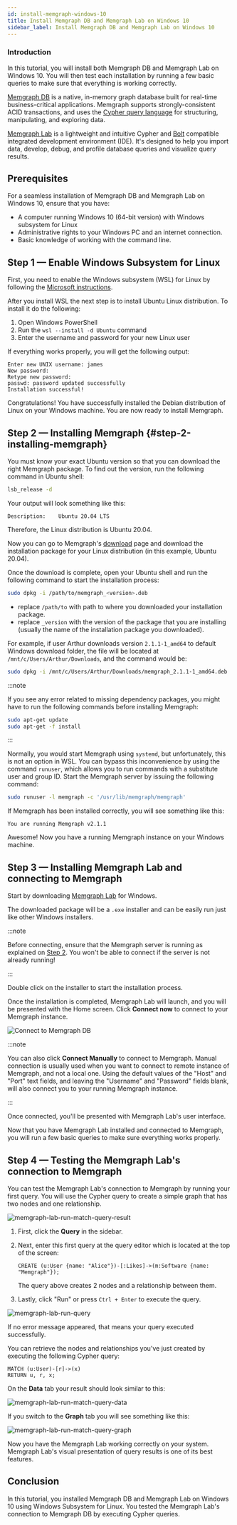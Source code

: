 ```yaml
---
id: install-memgraph-windows-10
title: Install Memgraph DB and Memgraph Lab on Windows 10
sidebar_label: Install Memgraph DB and Memgraph Lab on Windows 10
---
```


### Introduction

In this tutorial, you will install both Memgraph DB and Memgraph Lab on Windows 10. You will then test each installation by running a few basic queries to make
sure that everything is working correctly.

[Memgraph DB](https://memgraph.com/product/) is a native, in-memory graph
database built for real-time business-critical applications. Memgraph supports
strongly-consistent ACID transactions, and uses the [Cypher query
language](/cypher-manual/) for structuring, manipulating, and exploring data.

[Memgraph Lab](https://memgraph.com/product/lab/) is a lightweight and intuitive
Cypher and [Bolt](https://boltprotocol.org/) compatible integrated development
environment (IDE). It's designed to help you import data, develop, debug, and
profile database queries and visualize query results.

## Prerequisites

For a seamless installation of Memgraph DB and Memgraph Lab on Windows 10,
ensure that you have:

- A computer running Windows 10 (64-bit version) with Windows subsystem for
  Linux
- Administrative rights to your Windows PC and an internet connection.
- Basic knowledge of working with the command line.

## Step 1 — Enable Windows Subsystem for Linux

First, you need to enable the Windows subsystem (WSL) for Linux by following the
[Microsoft instructions](https://docs.microsoft.com/en-us/windows/wsl/install-win10).

After you install WSL the next step is to install Ubuntu Linux distribution. To
install it do the following:

1. Open Windows PowerShell
2. Run the `wsl --install -d Ubuntu` command
3. Enter the username and password for your new Linux user

If everything works properly, you will get the following output:

```nocopy
Enter new UNIX username: james
New password:
Retype new password:
passwd: password updated successfully
Installation successful!
```

Congratulations! You have successfully installed the Debian distribution of
Linux on your Windows machine. You are now ready to install Memgraph.

## Step 2 — Installing Memgraph {#step-2-installing-memgraph}

You must know your exact Ubuntu version so that you can download the right
Memgraph package. To find out the version, run the following command in Ubuntu
shell:

```bash
lsb_release -d
```

Your output will look something like this:

```nocopy
Description:    Ubuntu 20.04 LTS
```

Therefore, the Linux distribution is Ubuntu 20.04.

Now you can go to Memgraph's [download](https://memgraph.com/download/#memgraph)
page and download the installation package for your Linux distribution (in this
example, Ubuntu 20.04).

Once the download is complete, open your Ubuntu shell and run the following
command to start the installation process:

```bash
sudo dpkg -i /path/to/memgraph_<version>.deb
```

- replace `/path/to` with path to where you downloaded your installation
  package.
- replace `_version` with the version of the package that you are installing
  (usually the name of the installation package you downloaded).

For example, if user Arthur downloads version `2.1.1-1_amd64` to default Windows
download folder, the file will be located at `/mnt/c/Users/Arthur/Downloads`,
and the command would be:

```bash
sudo dpkg -i /mnt/c/Users/Arthur/Downloads/memgraph_2.1.1-1_amd64.deb
```

:::note

If you see any error related to missing dependency packages, you might have to
run the following commands before installing Memgraph:

```bash
sudo apt-get update
sudo apt-get -f install
```

:::

Normally, you would start Memgraph using `systemd`, but unfortunately, this is
not an option in WSL. You can bypass this inconvenience by using the command
`runuser`, which allows you to run commands with a substitute user and group ID.
Start the Memgraph server by issuing the following command:

```bash
sudo runuser -l memgraph -c '/usr/lib/memgraph/memgraph'
```

If Memgraph has been installed correctly, you will see something like this:

```nocopy
You are running Memgraph v2.1.1
```

Awesome! Now you have a running Memgraph instance on your Windows machine.

## Step 3 — Installing Memgraph Lab and connecting to Memgraph

Start by downloading [Memgraph Lab](https://memgraph.com/download/#memgraph-lab)
for Windows.

The downloaded package will be a `.exe` installer and can be easily run just
like other Windows installers.

:::note

Before connecting, ensure that the Memgraph server is running as explained on
[Step 2](#step-2-installing-memgraph). You won't be able to connect if the
server is not already running!

:::

Double click on the installer to start the installation process.

Once the installation is completed, Memgraph Lab will launch, and you will be
presented with the Home screen. Click **Connect now** to connect to your
Memgraph instance.

![Connect to Memgraph DB](../data/tutorials/install-memgraph-on-windows-10/memgraph-lab-connect-now.png)

:::note

You can also click **Connect Manually** to connect to Memgraph. Manual
connection is usually used when you want to connect to remote instance of
Memgraph, and not a local one. Using the default values of the "Host" and "Port"
text fields, and leaving the "Username" and "Password" fields blank, will also
connect you to your running Memgraph instance.

:::

Once connected, you'll be presented with Memgraph Lab's user interface.

Now that you have Memgraph Lab installed and connected to Memgraph, you will run
a few basic queries to make sure everything works properly.

## Step 4 — Testing the Memgraph Lab's connection to Memgraph

You can test the Memgraph Lab's connection to Memgraph by running your first
query. You will use the Cypher query to create a simple graph that has two nodes
and one relationship.

![memgraph-lab-run-match-query-result](../data/tutorials/install-memgraph-on-windows-10/memgraph-lab-run-match-query-result.png)

1.  First, click the **Query** in the sidebar.
2.  Next, enter this first query at the query editor which is located at the top
    of the screen:

    ```cypher
    CREATE (u:User {name: "Alice"})-[:Likes]->(m:Software {name: "Memgraph"});
    ```

    The query above creates 2 nodes and a relationship between them.

3.  Lastly, click "Run" or press `Ctrl + Enter` to execute the query.

![memgraph-lab-run-query](../data/tutorials/install-memgraph-on-windows-10/memgraph-lab-run-query.png)

If no error message appeared, that means your query executed successfully.

You can retrieve the nodes and relationships you've just created by executing
the following Cypher query:

```cypher
MATCH (u:User)-[r]->(x)
RETURN u, r, x;
```

On the **Data** tab your result should look similar to this:

![memgraph-lab-run-match-query-data](../data/tutorials/install-memgraph-on-windows-10/memgraph-lab-run-match-query-data.png)

If you switch to the **Graph** tab you will see something like this:

![memgraph-lab-run-match-query-graph](../data/tutorials/install-memgraph-on-windows-10/memgraph-lab-run-match-query-graph.png)

Now you have the Memgraph Lab working correctly on your system. Memgraph Lab's
visual presentation of query results is one of its best features.

## Conclusion

In this tutorial, you installed Memgraph DB and Memgraph Lab on Windows 10 using
Windows Subsystem for Linux. You tested the Memgraph Lab's connection to
Memgraph DB by executing Cypher queries.
